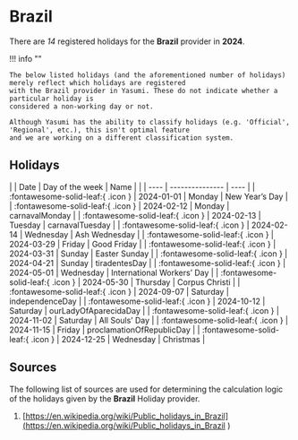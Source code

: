 # Brazil

There are _14_ registered holidays for the **Brazil** provider in **2024**.

!!! info ""

    The below listed holidays (and the aforementioned number of holidays) merely reflect which holidays are registered
    with the Brazil provider in Yasumi. These do not indicate whether a particular holiday is
    considered a non-working day or not.

    Although Yasumi has the ability to classify holidays (e.g. 'Official', 'Regional', etc.), this isn't optimal feature
    and we are working on a different classification system.

## Holidays

| | Date | Day of the week | Name |
| | ---- | --------------- | ---- |
| :fontawesome-solid-leaf:{ .icon } | 2024-01-01 | Monday | New Year’s Day |
| :fontawesome-solid-leaf:{ .icon } | 2024-02-12 | Monday | carnavalMonday |
| :fontawesome-solid-leaf:{ .icon } | 2024-02-13 | Tuesday | carnavalTuesday |
| :fontawesome-solid-leaf:{ .icon } | 2024-02-14 | Wednesday | Ash Wednesday |
| :fontawesome-solid-leaf:{ .icon } | 2024-03-29 | Friday | Good Friday |
| :fontawesome-solid-leaf:{ .icon } | 2024-03-31 | Sunday | Easter Sunday |
| :fontawesome-solid-leaf:{ .icon } | 2024-04-21 | Sunday | tiradentesDay |
| :fontawesome-solid-leaf:{ .icon } | 2024-05-01 | Wednesday | International Workers’ Day |
| :fontawesome-solid-leaf:{ .icon } | 2024-05-30 | Thursday | Corpus Christi |
| :fontawesome-solid-leaf:{ .icon } | 2024-09-07 | Saturday | independenceDay |
| :fontawesome-solid-leaf:{ .icon } | 2024-10-12 | Saturday | ourLadyOfAparecidaDay |
| :fontawesome-solid-leaf:{ .icon } | 2024-11-02 | Saturday | All Souls’ Day |
| :fontawesome-solid-leaf:{ .icon } | 2024-11-15 | Friday | proclamationOfRepublicDay |
| :fontawesome-solid-leaf:{ .icon } | 2024-12-25 | Wednesday | Christmas |

## Sources

The following list of sources are used for determining the calculation logic of
the holidays given by the **Brazil** Holiday provider.


1. [https://en.wikipedia.org/wiki/Public_holidays_in_Brazil](https://en.wikipedia.org/wiki/Public_holidays_in_Brazil )
   